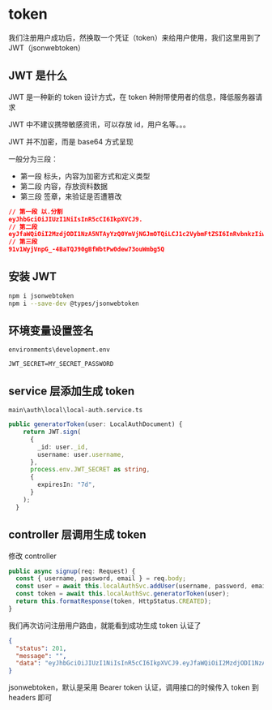 # token

我们注册用户成功后，然换取一个凭证（token）来给用户使用，我们这里用到了 JWT（jsonwebtoken）

## JWT 是什么

JWT 是一种新的 token 设计方式，在 token 种附带使用者的信息，降低服务器请求

JWT 中不建议携带敏感资讯，可以存放 id，用户名等。。。

JWT 并不加密，而是 base64 方式呈现

一般分为三段：

- 第一段 标头，内容为加密方式和定义类型
- 第二段 内容，存放资料数据
- 第三段 签章，来验证是否遭篡改

```json
// 第一段 以.分割
eyJhbGciOiJIUzI1NiIsInR5cCI6IkpXVCJ9.
// 第二段
eyJfaWQiOiI2MzdjODI1NzA5NTAyYzQ0YmVjNGJmOTQiLCJ1c2VybmFtZSI6InRvbnkzIiwiaWF0IjoxNjY5MTA0MjE1LCJleHAiOjE2Njk3MDkwMTV9.
// 第三段
91v1WyjVnpG_-4BaTQJ90gBfWbtPw0dew73ouWmbg5Q
```

## 安装 JWT

```bash
npm i jsonwebtoken
npm i --save-dev @types/jsonwebtoken
```

## 环境变量设置签名

`environments\development.env`

```
JWT_SECRET=MY_SECRET_PASSWORD
```

## service 层添加生成 token

`main\auth\local\local-auth.service.ts`

```ts
public generatorToken(user: LocalAuthDocument) {
    return JWT.sign(
      {
        _id: user._id,
        username: user.username,
      },
      process.env.JWT_SECRET as string,
      {
        expiresIn: "7d",
      }
    );
  }
```

## controller 层调用生成 token

修改 controller

```ts
public async signup(req: Request) {
  const { username, password, email } = req.body;
  const user = await this.localAuthSvc.addUser(username, password, email);
  const token = await this.localAuthSvc.generatorToken(user);
  return this.formatResponse(token, HttpStatus.CREATED);
}
```

我们再次访问注册用户路由，就能看到成功生成 token 认证了

```json
{
  "status": 201,
  "message": "",
  "data": "eyJhbGciOiJIUzI1NiIsInR5cCI6IkpXVCJ9.eyJfaWQiOiI2MzdjODI1NzA5NTAyYzQ0YmVjNGJmOTQiLCJ1c2VybmFtZSI6InRvbnkzIiwiaWF0IjoxNjY5MTA0MjE1LCJleHAiOjE2Njk3MDkwMTV9.91v1WyjVnpG_-4BaTQJ90gBfWbtPw0dew73ouWmbg5Q"
}
```

jsonwebtoken，默认是采用 Bearer token 认证，调用接口的时候传入 token 到 headers 即可
